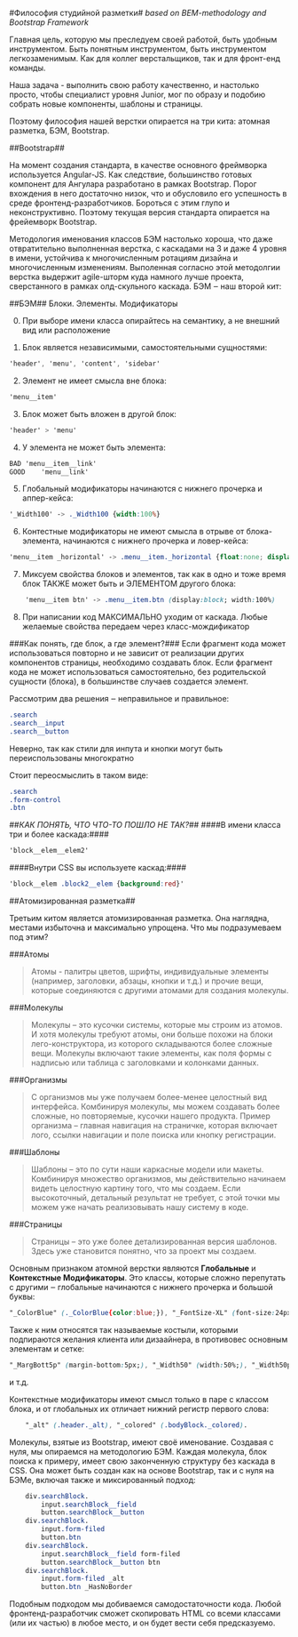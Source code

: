 #Философия студийной разметки#
_based on BEM-methodology and Bootstrap Framework_

Главная цель, которую мы преследуем своей работой, быть удобным инструментом. Быть понятным инструментом, быть инструментом легкозаменимым. Как для коллег верстальщиков, так и для фронт-енд команды.

Наша задача - выполнить свою работу качественно, и настолько просто, чтобы специалист уровня Junior, мог по образу и подобию собрать новые компоненты, шаблоны и страницы.

Поэтому философия нашей верстки опирается на три кита: атомная разметка, БЭМ, Bootstrap. 

##Bootstrap##

На момент создания стандарта, в качестве основного фреймворка используется Angular-JS. Как следствие, большинство готовых компонент для Ангулара разработано в рамках Bootstrap. Порог вхождения в него достаточно низок, что и обусловило его успешность в среде фронтенд-разработчиков. Бороться с этим глупо и неконструктивно. Поэтому текущая версия стандарта опирается на фрейемворк Bootstrap.

Методология именования классов БЭМ настолько хороша, что даже отвратительно выполненная верстка, с каскадами на 3 и даже 4 уровня в имени, устойчива к многочисленным ротациям дизайна и многочисленным изменениям. Выполенная согласно этой методолгии верстка выдержит agile-шторм куда намного лучше проекта, сверстанного в рамках олд-скульного каскада. БЭМ ‒ наш второй кит:

##БЭМ##
Блоки. Элементы. Модификаторы

0. При выборе имени класса опирайтесь на семантику, а не внешний вид или расположение

1. Блок является независимыми, самостоятельными сущностями:
```css
'header', 'menu', 'content', 'sidebar'
```

2. Элемент не имеет смысла вне блока:
```css
'menu__item'
```

3. Блок может быть вложен в другой блок:
```css
'header' > 'menu'
```

4. У элемента не может быть элемента:
```css
BAD	'menu__item__link'
GOOD	'menu__link'
```


5. Глобальный модификаторы начинаются с нижнего прочерка и аппер-кейса:
```css
'_Width100' -> ._Width100 {width:100%}
```

6. Контестные модификаторы не имеют смысла в отрыве от блока-элемента, начинаются с нижнего прочерка и ловер-кейса:
```css
'menu__item _horizontal' -> .menu__item._horizontal {float:none; display:block}
```

7. Миксуем свойства блоков и элементов, так как в одно и тоже время блок ТАКЖЕ может быть и ЭЛЕМЕНТОМ другого блока:
```css
	'menu__item btn' -> .menu__item.btn (display:block; width:100%)
```

8. При написании код МАКСИМАЛЬНО уходим от каскада. Любые желаемые свойства передаем через класс-мождификатор

###Как понять, где блок, а где элемент?###
Если фрагмент кода может использоваться повторно и не зависит от реализации других компонентов страницы, необходимо создавать блок.
Если фрагмент кода не может использоваться самостоятельно, без родительской сущности (блока), в большинстве случаев создается элемент.

Рассмотрим два решения ‒ неправильное и правильное:
```css
.search
.search__input
.search__button
```

Неверно, так как стили для инпута и кнопки могут быть переиспользованы многократно

Стоит переосмыслить в таком виде:
```css
.search
.form-control
.btn
```

##*КАК ПОНЯТЬ, ЧТО ЧТО-ТО ПОШЛО НЕ ТАК?*##
####В имени класса три и более каскада:####
```css
'block__elem__elem2'
```
####Внутри CSS вы используете каскад:####
```css
'block__elem .block2__elem {background:red}'
```

##Атомизированная разметка##

Третьим китом является атомизированная разметка. Она наглядна, местами избыточна и максимально упрощена. Что мы подразумеваем под этим?

###Атомы
>Атомы - палитры цветов, шрифты, индивидуальные элементы (например, заголовки, абзацы, кнопки и т.д.) и прочие вещи, которые соединяются с другими атомами для создания молекулы.

###Молекулы
>Молекулы – это кусочки системы, которые мы строим из атомов. И хотя молекулы требуют атомы, они больше похожи на блоки лего-конструктора, из которого складываются более сложные вещи. Молекулы включают такие элементы, как поля формы с надписью или таблица с заголовками и колонками данных.

###Организмы
>С организмов мы уже получаем более-менее целостный вид интерфейса. Комбинируя молекулы, мы можем создавать более сложные, но повторяемые, кусочки нашего продукта. Пример организма – главная навигация на страничке, которая включает лого, ссылки навигации и поле поиска или кнопку регистрации.

###Шаблоны
>Шаблоны – это по сути наши каркасные модели или макеты. Комбинируя множество организмов, мы действительно начинаем видеть целостную картину того, что мы создаем. Если высокоточный, детальный результат не требует, с этой точки мы можем уже начать реализовывать нашу систему в коде.

###Страницы
>Страницы – это уже более детализированная версия шаблонов. Здесь уже становится понятно, что за проект мы создаем.

Основным признаком атомной верстки являются __Глобальные__ и __Контекстные Модификаторы__. Это классы, которые сложно перепутать с другими ‒ глобальные начинаются с нижнего прочерка и большой буквы: 

```css
"_ColorBlue" (._ColorBlue{color:blue;}), "_FontSize-XL" (font-size:24px), "_HasNoBorder" (border:none;). 
```
Также к ним относятся так называемые костыли, которыми подпираются желания клиента или дизаайнера, в противовес основным элементам и сетке: 
```css
"_MargBott5p" (margin-bottom:5px;), "_Width50" (width:50%;), "_Width50p" (width:50px;)
```
и т.д.

Контекстные модификаторы имеют смысл только в паре с классом блока, и от глобальных их отличает нижний регистр первого слова: 
```css
	"_alt" (.header._alt), "_colored" (.bodyBlock._colored).
```

Молекулы, взятые из Bootstrap, имеют своё именование. Создавая с нуля, мы опираемся на методологию БЭМ. Каждая молекула, блок поиска к примеру, имеет свою законченную структуру без каскада в CSS. Она может быть создан как на основе Bootstrap, так и с нуля на БЭМе, включая также и миксированный подход:
```css
	div.searchBlock. 
		input.searchBlock__field
		button.searchBlock__button 
	div.searchBlock. 
		input.form-filed
		button.btn
	div.searchBlock. 
		input.searchBlock__field form-filed
		button.searchBlock__button btn
	div.searchBlock. 
		input.form-filed _alt
		button.btn _HasNoBorder
```
Подобным подходом мы добиваемся самодостаточности кода. Любой фронтенд-разработчик сможет скопировать HTML со всеми классами (или их частью) в любое место, и он будет вести себя предсказуемо.
